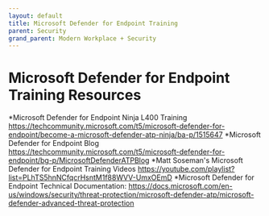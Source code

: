 ```yaml
---
layout: default
title: Microsoft Defender for Endpoint Training
parent: Security
grand_parent: Modern Workplace + Security
---
```


# Microsoft Defender for Endpoint Training Resources
*Microsoft Defender for Endpoint Ninja L400 Training https://techcommunity.microsoft.com/t5/microsoft-defender-for-endpoint/become-a-microsoft-defender-atp-ninja/ba-p/1515647
*Microsoft Defender for Endpoint Blog https://techcommunity.microsoft.com/t5/microsoft-defender-for-endpoint/bg-p/MicrosoftDefenderATPBlog
*Matt Soseman's Microsoft Defender for Endpoint Training Videos https://youtube.com/playlist?list=PLhTS5hnNCfqcrHsntM1f88WVV-UmxOEmD
*Microsoft Defender for Endpoint Technical Documentation: https://docs.microsoft.com/en-us/windows/security/threat-protection/microsoft-defender-atp/microsoft-defender-advanced-threat-protection

